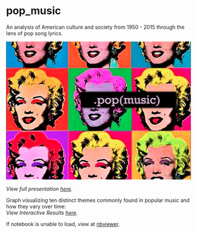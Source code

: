 # pop_music
An analysis of American culture and society from 1950 - 2015 through the lens of pop song lyrics.  

![popmusic](https://github.com/jnlevine23/pop.music/blob/master/Img/pop.music.png?raw=true)   

_View full presentation [here](https://github.com/jnlevine23/pop.music/blob/master/presentation.pdf)._

Graph visualizing ten distinct themes commonly found in popular music and how they vary over time:  
_View Interactive Results [here](https://plot.ly/~jnlevine23/3.embed)._

If notebook is unable to load, view at [nbviewer](https://nbviewer.jupyter.org/github/jnlevine23/pop.music/blob/master/Analysis_Modeling/lyrics_modeling.ipynb).
